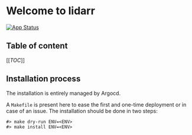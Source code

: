 # Welcome to lidarr

[![App Status](https://argocd-internal.spirit-dev.net/api/badge?name=lidarr-turingpi&revision=true&showAppName=true)](https://argocd-internal.spirit-dev.net/applications/lidarr-turingpi)

## Table of content

[[_TOC_]]

## Installation process

The installation is entirely managed by Argocd.

A `Makefile` is present here to ease the first and one-time deployment or in case of an issue.
The installation should be done in two steps:

```shell
#> make dry-run ENV=<ENV>
#> make install ENV=<ENV>
```
